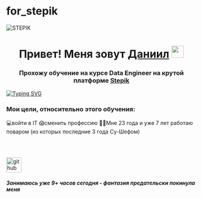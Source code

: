 # for_stepik

![STEPIK](https://img.shields.io/badge/DANIIL%20KOZHUSHKO-STEPIK-blue)

<h1 align="center">Привет! Меня зовут <a href="https://daniilshat.ru/" target="_blank">Даниил</a> 
<img src="https://github.com/blackcater/blackcater/raw/main/images/Hi.gif" height="32"/></h1>
<h3 align="center">Прохожу обучение на курсе Data Engineer на крутой платформе <a href="https://stepik.org/course/137235" target="_blank">Stepik</a></h3>

[![Typing SVG](https://readme-typing-svg.herokuapp.com?color=%2336BCF7&lines=не+забыть+исправить+этот+текст+;\))](https://git.io/typing-svg)

<h3 align="left">Мои цели, относительно этого обучения:</h3>

💻войти в IT
😱сменить профессию
🧑‍🍳Мне 23 года и уже 7 лет работаю поваром (из которых последние 3 года Су-Шефом)
<h5 align="left"> </h5>

[<img src='https://cdn.jsdelivr.net/npm/simple-icons@3.0.1/icons/github.svg' alt='github' height='40'>](https://github.com/DaniilKozhushko)  

<h5 align="left">Занимаюсь уже 9+ часов сегодня - фантазия предательски покинула меня